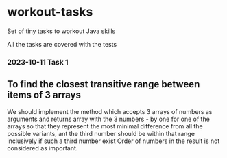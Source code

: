 # workout-tasks
Set of tiny tasks to workout Java skills

All the tasks are covered with the tests

<h3>2023-10-11 Task 1</h3>
<h2>To find the closest transitive range between items of 3 arrays</h2>

 We should implement the method which accepts 3 arrays of numbers as arguments
 and returns array with the 3 numbers - by one for one of the arrays so that
 they represent the most minimal difference from all the possible variants,
 ant the third number should be within that range inclusively if such a third number exist
 Order of numbers in the result is not considered as important.
